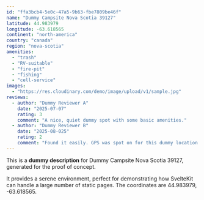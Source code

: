 ```yaml
---
id: "ffa3bcb4-5e0c-47a5-9b63-fbe7809be46f"
name: "Dummy Campsite Nova Scotia 39127"
latitude: 44.983979
longitude: -63.618565
continent: "north-america"
country: "canada"
region: "nova-scotia"
amenities:
  - "trash"
  - "RV-suitable"
  - "fire-pit"
  - "fishing"
  - "cell-service"
images:
  - "https://res.cloudinary.com/demo/image/upload/v1/sample.jpg"
reviews:
  - author: "Dummy Reviewer A"
    date: "2025-07-07"
    rating: 3
    comment: "A nice, quiet dummy spot with some basic amenities."
  - author: "Dummy Reviewer B"
    date: "2025-08-025"
    rating: 2
    comment: "Found it easily. GPS was spot on for this dummy location."
---
```


This is a **dummy description** for Dummy Campsite Nova Scotia 39127, generated for the proof of concept.

It provides a serene environment, perfect for demonstrating how SvelteKit can handle a large number of static pages. The coordinates are 44.983979, -63.618565.
